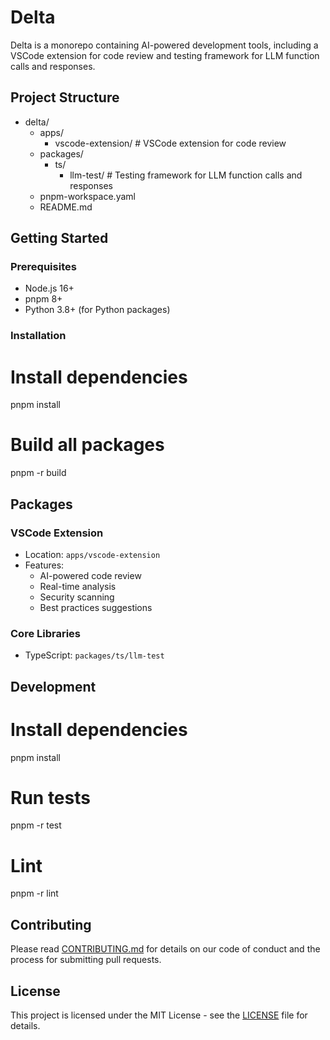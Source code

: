 # Delta

Delta is a monorepo containing AI-powered development tools, including a VSCode extension for code review and testing framework for LLM function calls and responses.

## Project Structure

- delta/
  - apps/
    - vscode-extension/ # VSCode extension for code review
  - packages/
    - ts/
      - llm-test/ # Testing framework for LLM function calls and responses
  - pnpm-workspace.yaml
  - README.md

## Getting Started

### Prerequisites

- Node.js 16+
- pnpm 8+
- Python 3.8+ (for Python packages)

### Installation

# Install dependencies

pnpm install

# Build all packages

pnpm -r build

## Packages

### VSCode Extension

- Location: `apps/vscode-extension`
- Features:
  - AI-powered code review
  - Real-time analysis
  - Security scanning
  - Best practices suggestions

### Core Libraries

- TypeScript: `packages/ts/llm-test`

## Development

# Install dependencies

pnpm install

# Run tests

pnpm -r test

# Lint

pnpm -r lint

## Contributing

Please read [CONTRIBUTING.md](apps/vscode-extension/CONTRIBUTING.md) for details on our code of conduct and the process for submitting pull requests.

## License

This project is licensed under the MIT License - see the [LICENSE](apps/vscode-extension/LICENSE) file for details.

